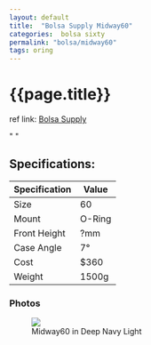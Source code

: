 ```yaml
---
layout: default
title:  "Bolsa Supply Midway60"
categories:  bolsa sixty
permalink: "bolsa/midway60"
tags: oring
---
```

# {{page.title}}

ref link: [Bolsa Supply](https://bolsakeyboardsupply.com/collections/midway60)

"
"

## Specifications:

| Specification | Value |
|---|---|
| Size | 60 |
| Mount | O-Ring |
| Front Height | ?mm |
| Case Angle | 7° |
| Cost | $360 |
| Weight | 1500g |

### Photos
<figure>
  <img src="{{ 'assets/images/bolsa-supply/midway60/midway60.png' | relative_url }}">
  <figcaption>Midway60 in Deep Navy Light</figcaption>
</figure>
